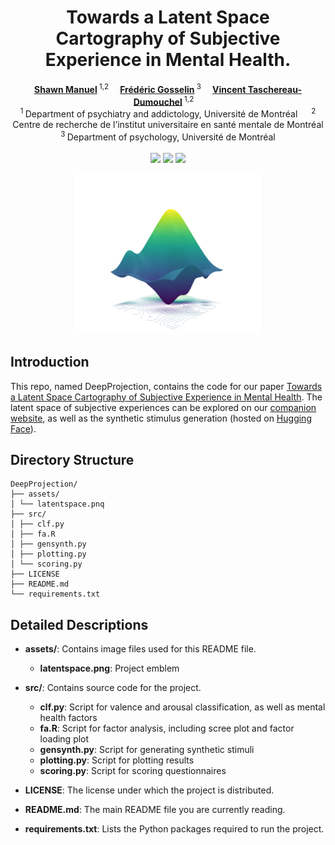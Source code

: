 <h1 align="center">Towards a Latent Space Cartography of Subjective Experience in Mental Health.</h1>

<div align='center'>
    <a href='https://scholar.google.ca/citations?user=LxMWm1wAAAAJ&hl=en' target='_blank'><strong>Shawn Manuel</strong></a><sup> 1,2</sup>&emsp;
    <a href='https://scholar.google.com/citations?user=V_4V14gAAAAJ&hl=en&oi=ao' target='_blank'><strong>Frédéric Gosselin</strong></a><sup> 3</sup>&emsp;
    <a href='https://scholar.google.com/citations?user=XrBcghcAAAAJ&hl=en' target='_blank'><strong>Vincent Taschereau-Dumouchel</strong></a><sup> 1,2</sup>&emsp;
</div>

<div align='center'>
    <sup>1 </sup> Department of psychiatry and addictology, Université de Montréal
&emsp; <sup>2 </sup>Centre de recherche de l’institut universitaire en santé mentale de Montréal
&emsp; <sup>3 </sup>Department of psychology, Université de Montréal
&emsp;
</div>

<br>
<div align="center">
 <a href='https://arxiv.org'><img src='https://img.shields.io/badge/arXiv-DeepProjection-red'></a>
 <a href='https://deepprojection.pythonanywhere.com'><img src='https://img.shields.io/badge/Project-demo-green'></a>
 <a href='https://huggingface.co/spaces/shwnmnl/DeepProjection'><img src='https://img.shields.io/badge/%F0%9F%A4%97%20Hugging%20Face-Spaces-blue'></a>
</div>

<p align="center">
    <img src="assets/latentspace.png" alt="drawing" width="300"/>
</p>

## Introduction

This repo, named DeepProjection, contains the code for our paper [Towards a Latent Space Cartography of Subjective Experience in Mental Health](https://arxiv.org). The latent space of subjective experiences can be explored on our [companion website](https://deepprojection.pythonanywhere.com), as well as the synthetic stimulus generation (hosted on [Hugging Face](https://huggingface.co/spaces/shwnmnl/DeepProjection)).

## Directory Structure

```
DeepProjection/
├── assets/
│ └── latentspace.pnq
├── src/
│ ├── clf.py
│ ├── fa.R
│ ├── gensynth.py
│ ├── plotting.py
│ └── scoring.py
├── LICENSE
├── README.md
└── requirements.txt
```

## Detailed Descriptions
- **assets/**: Contains image files used for this README file.
  - **latentspace.png**: Project emblem

- **src/**: Contains source code for the project.
  - **clf.py**: Script for valence and arousal classification, as well as mental health factors
  - **fa.R**: Script for factor analysis, including scree plot and factor loading plot
  - **gensynth.py**: Script for generating synthetic stimuli
  - **plotting.py**: Script for plotting results
  - **scoring.py**: Script for scoring questionnaires

- **LICENSE**: The license under which the project is distributed.

- **README.md**: The main README file you are currently reading.

- **requirements.txt**: Lists the Python packages required to run the project.